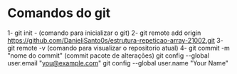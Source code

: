 # Comandos do git
1- git init - (comando para inicializar o git)
2- git remote add origin https://github.com/DanieliSanto0s/estrutura-repeticao-array-21002.git
3- git remote -v (comando para visualizar o repositorio atual)
4- git commit -m "nome do commit" (commit pacote de alterações)
git config --global user.email "you@example.com"
git config --global user.name "Your Name"
